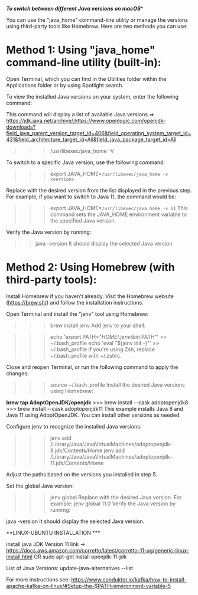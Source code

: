 ***To switch between different Java versions on macOS****

You can use the "java_home" command-line utility or manage the versions using third-party tools like Homebrew. Here are two methods you can use:

Method 1: Using "java_home" command-line utility (built-in):
==========================================================

Open Terminal, which you can find in the Utilities folder within the Applications folder or by using Spotlight search.

To view the installed Java versions on your system, enter the following command:

This command will display a list of available Java versions.=>
 https://jdk.java.net/archive/,https://www.openlogic.com/openjdk-downloads?field_java_parent_version_target_id=406&field_operating_system_target_id=431&field_architecture_target_id=All&field_java_package_target_id=All
 
  >>> /usr/libexec/java_home -V

To switch to a specific Java version, use the following command:

 >>> export JAVA_HOME=`/usr/libexec/java_home -v <version>`

Replace <version> with the desired version from the list displayed in the previous step. For example, if you want to switch to Java 11, the command would be:

>>> export JAVA_HOME=`/usr/libexec/java_home -v 11`
This command sets the JAVA_HOME environment variable to the specified Java version.

Verify the Java version by running:
>> java -version
It should display the selected Java version.


Method 2: Using Homebrew (with third-party tools):
===================================================

Install Homebrew if you haven't already. Visit the Homebrew website (https://brew.sh/) and follow the installation instructions.

Open Terminal and install the "jenv" tool using Homebrew:

>>> brew install jenv
Add jenv to your shell:

>>> echo 'export PATH="$HOME/.jenv/bin:$PATH"' >> ~/.bash_profile
>>>echo 'eval "$(jenv init -)"' >> ~/.bash_profile
If you're using Zsh, replace ~/.bash_profile with ~/.zshrc.

Close and reopen Terminal, or run the following command to apply the changes:

>>> source ~/.bash_profile
Install the desired Java versions using Homebrew:

****brew tap AdoptOpenJDK/openjdk****
    >>> brew install --cask adoptopenjdk8
    >>> brew install --cask adoptopenjdk11
This example installs Java 8 and Java 11 using AdoptOpenJDK. You can install other versions as needed.

Configure jenv to recognize the installed Java versions:

>>> jenv add /Library/Java/JavaVirtualMachines/adoptopenjdk-8.jdk/Contents/Home
>>> jenv add /Library/Java/JavaVirtualMachines/adoptopenjdk-11.jdk/Contents/Home

Adjust the paths based on the versions you installed in step 5.

Set the global Java version:

>>> jenv global <version>
Replace <version> with the desired Java version. For example:
jenv global 11.0
Verify the Java version by running:


java -version
It should display the selected Java version.



**LINUX-UBUNTU INSTALLATION ***

install java JDK Version 11 link -> https://docs.aws.amazon.com/corretto/latest/corretto-11-ug/generic-linux-install.html
OR 
sudo apt-get install openjdk-11-jdk

List of Java Versions: update-java-alternatives --list

For more instructions see: https://www.conduktor.io/kafka/how-to-install-apache-kafka-on-linux/#Setup-the-$PATH-environment-variable-5